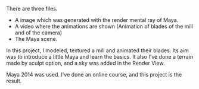 There are three files. 
  - A image which was generated with the render mental ray of Maya. 
  - A video where the animations are shown (Animation of blades of the mill and of the camera)
  - The Maya scene. 

In this project, I modeled, textured a mill and animated their blades. Its aim was to introduce a little Maya and learn the basics. It also I've done a terrain made by sculpt option, and a sky was added in the Render View. 

Maya 2014 was used. I've done an online course, and this project is the result.
